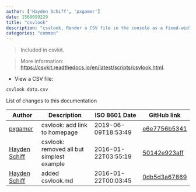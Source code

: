 ```yaml
---
author: ['Hayden Schiff', 'pxgamer']
date: 1560099229
title: "csvlook"
description: "csvlook, Render a CSV file in the console as a fixed-width table."
categories: "common"
---
```

> Included in csvkit.

> More information: <https://csvkit.readthedocs.io/en/latest/scripts/csvlook.html>.

- View a CSV file:

```bash
csvlook data.csv
```
List of changes to this documentation


Author | Description | ISO 8601 Date | GitHub link
------|-----|-----|-----
[pxgamer](mailto:owzie123@gmail.com) | csvlook: add link to homepage | 2019-06-09T18:53:49 | [e6e7756b5341](https://github.com/tldr-pages/tldr/commit/e6e7756b53411ec6737283734f7ed88bc84d40a8)
[Hayden Schiff](mailto:oxguy3@gmail.com) | csvlook: removed all but simplest example | 2016-01-22T03:55:19 | [50142e923aff](https://github.com/tldr-pages/tldr/commit/50142e923affcbd1fbbb39d9f32b3ada5083c39d)
[Hayden Schiff](mailto:oxguy3@gmail.com) | added csvlook.md | 2016-01-22T00:03:45 | [0db5d3a67869](https://github.com/tldr-pages/tldr/commit/0db5d3a67869f2397aff9db66a3507fb876cf785)

